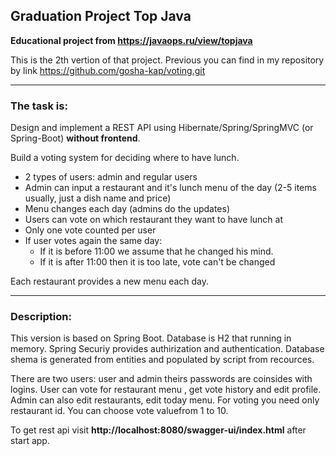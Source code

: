 ## Graduation Project Top Java
**Educational project from https://javaops.ru/view/topjava**

This is the 2th vertion of that project. Previous you can find in my repository by link https://github.com/gosha-kap/voting.git 

----
### The task is:
Design and implement a REST API using Hibernate/Spring/SpringMVC (or Spring-Boot) **without frontend**.

Build a voting system for deciding where to have lunch.

* 2 types of users: admin and regular users
* Admin can input a restaurant and it's lunch menu of the day (2-5 items usually, just a dish name and price)
* Menu changes each day (admins do the updates)
* Users can vote on which restaurant they want to have lunch at
* Only one vote counted per user
* If user votes again the same day:
    - If it is before 11:00 we assume that he changed his mind.
    - If it is after 11:00 then it is too late, vote can't be changed

Each restaurant provides a new menu each day.

____

### Description:

This version is based on Spring Boot. Database is H2 that running in memory. Spring Securiy provides authirization and authentication. Database shema is generated from entities and populated by script from recources.

There are two users: user and admin theirs  passwords are coinsides with logins. User can vote for restaurant menu , get vote history and edit profile. Admin can also edit restaurants, edit today menu. For voting you need only restaurant id. You can choose vote valuefrom 1 to 10.

To get rest api visit  **http://localhost:8080/swagger-ui/index.html** after start app.







